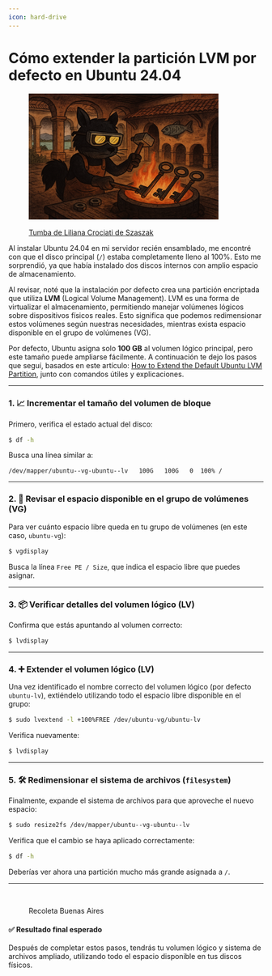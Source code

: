 ```yaml
---
icon: hard-drive
---
```


# Cómo extender la partición LVM por defecto en Ubuntu 24.04

<figure><img src="../.gitbook/assets/image (1) (1).png" alt="" width="375"><figcaption><p><a href="https://es.wikipedia.org/wiki/Tumba_de_Liliana_Crociati_de_Szaszak">Tumba de Liliana Crociati de Szaszak</a></p></figcaption></figure>

Al instalar Ubuntu 24.04 en mi servidor recién ensamblado, me encontré con que el disco principal (`/`) estaba completamente lleno al 100%. Esto me sorprendió, ya que había instalado dos discos internos con amplio espacio de almacenamiento.

Al revisar, noté que la instalación por defecto crea una partición encriptada que utiliza **LVM** (Logical Volume Management). LVM es una forma de virtualizar el almacenamiento, permitiendo manejar volúmenes lógicos sobre dispositivos físicos reales. Esto significa que podemos redimensionar estos volúmenes según nuestras necesidades, mientras exista espacio disponible en el grupo de volúmenes (VG).

Por defecto, Ubuntu asigna solo **100 GB** al volumen lógico principal, pero este tamaño puede ampliarse fácilmente. A continuación te dejo los pasos que seguí, basados en este artículo:  [How to Extend the Default Ubuntu LVM Partition](https://packetpushers.net/blog/ubuntu-extend-your-default-lvm-space/), junto con comandos útiles y explicaciones.

***

### 1. 📈 Incrementar el tamaño del volumen de bloque

Primero, verifica el estado actual del disco:

```bash
$ df -h
```

Busca una línea similar a:

```
/dev/mapper/ubuntu--vg-ubuntu--lv   100G   100G   0  100% /
```

***

### 2. 🔎 Revisar el espacio disponible en el grupo de volúmenes (VG)

Para ver cuánto espacio libre queda en tu grupo de volúmenes (en este caso, `ubuntu-vg`):

```bash
$ vgdisplay
```

Busca la línea `Free PE / Size`, que indica el espacio libre que puedes asignar.

***

### 3. 📦 Verificar detalles del volumen lógico (LV)

Confirma que estás apuntando al volumen correcto:

```bash
$ lvdisplay
```

***

### 4. ➕ Extender el volumen lógico (LV)

Una vez identificado el nombre correcto del volumen lógico (por defecto `ubuntu-lv`), extiéndelo utilizando todo el espacio libre disponible en el grupo:

```bash
$ sudo lvextend -l +100%FREE /dev/ubuntu-vg/ubuntu-lv
```

Verifica nuevamente:

```bash
$ lvdisplay
```

***

### 5. 🛠️ Redimensionar el sistema de archivos (`filesystem`)

Finalmente, expande el sistema de archivos para que aproveche el nuevo espacio:

```bash
$ sudo resize2fs /dev/mapper/ubuntu--vg-ubuntu--lv
```

Verifica que el cambio se haya aplicado correctamente:

```bash
$ df -h
```

Deberías ver ahora una partición mucho más grande asignada a `/`.

***

<figure><img src="../.gitbook/assets/image (11).png" alt="" width="375"><figcaption><p>Recoleta Buenas Aires</p></figcaption></figure>

#### ✅ Resultado final esperado

Después de completar estos pasos, tendrás tu volumen lógico y sistema de archivos ampliado, utilizando todo el espacio disponible en tus discos físicos.
